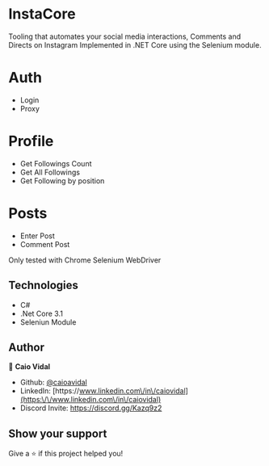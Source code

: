 # InstaCore

Tooling that automates your social media interactions, Comments and Directs on Instagram Implemented in .NET Core using the Selenium module.

# Auth
 - Login
 - Proxy
# Profile
 - Get Followings Count
 - Get All Followings
 - Get Following by position
# Posts
 - Enter Post
 - Comment Post
 
Only tested with Chrome Selenium WebDriver
 
## Technologies

* C#
* .Net Core 3.1
* Seleniun Module

## Author

👤 **Caio Vidal**

* Github: [@caioavidal](https://github.com/caioavidal)
* LinkedIn: [https:\/\/www.linkedin.com\/in\/caiovidal](https:\/\/www.linkedin.com\/in\/caiovidal)
* Discord Invite: https://discord.gg/Kazq9z2
## Show your support

Give a ⭐️ if this project helped you!
